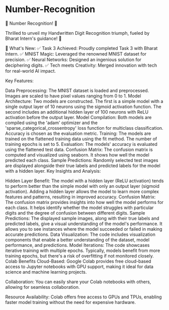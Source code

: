 # Number-Recognition
🔢 Number Recognition! 🚀

Thrilled to unveil my Handwritten Digit Recognition triumph, fueled by Bharat Intern's guidance! 🎉

🌟 What's New: ✅ Task 3 Achieved: Proudly completed Task 3 with Bharat Intern. ✅ MNIST Magic: Leveraged the renowned MNIST dataset for precision. ✅ Neural Networks: Designed an ingenious solution for deciphering digits. ✅ Tech meets Creativity: Merged innovation with tech for real-world AI impact.

Key Features:

Data Preprocessing: The MNIST dataset is loaded and preprocessed. Images are scaled to have pixel values ranging from 0 to 1.
Model Architecture: Two models are constructed. The first is a simple model with a single output layer of 10 neurons using the sigmoid activation function. The second includes an additional hidden layer of 100 neurons with ReLU activation before the output layer.
Model Compilation: Both models are compiled using the 'adam' optimizer and the 'sparse_categorical_crossentropy' loss function for multiclass classification. Accuracy is chosen as the evaluation metric.
Training: The models are trained on the flattened training data using the fit method. The number of training epochs is set to 5.
Evaluation: The models' accuracy is evaluated using the flattened test data.
Confusion Matrix: The confusion matrix is computed and visualized using seaborn. It shows how well the model predicted each class.
Sample Predictions: Randomly selected test images are displayed alongside their true labels and predicted labels for the model with a hidden layer.
Key Insights and Analysis:

Hidden Layer Benefit: The model with a hidden layer (ReLU activation) tends to perform better than the simple model with only an output layer (sigmoid activation). Adding a hidden layer allows the model to learn more complex features and patterns, resulting in improved accuracy.
Confusion Matrix: The confusion matrix provides insights into how well the model performs for each class. It helps identify whether the model struggles with particular digits and the degree of confusion between different digits.
Sample Predictions: The displayed sample images, along with their true labels and predicted labels, give a visual understanding of the model's performance. It allows you to see instances where the model succeeded or failed in making accurate predictions.
Data Visualization: The code includes visualization components that enable a better understanding of the dataset, model performance, and predictions.
Model Iterations: The code showcases iterative training with multiple epochs. Typically, models benefit from more training epochs, but there's a risk of overfitting if not monitored closely.
Colab Benefits
Cloud-Based: Google Colab provides free cloud-based access to Jupyter notebooks with GPU support, making it ideal for data science and machine learning projects.

Collaboration: You can easily share your Colab notebooks with others, allowing for seamless collaboration.

Resource Availability: Colab offers free access to GPUs and TPUs, enabling faster model training without the need for expensive hardware.
